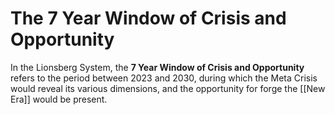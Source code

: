 # The 7 Year Window of Crisis and Opportunity

In the Lionsberg System, the **7 Year Window of Crisis and Opportunity** refers to the period between 2023 and 2030, during which the Meta Crisis would reveal its various dimensions, and the opportunity for forge the [[New Era]] would be present. 